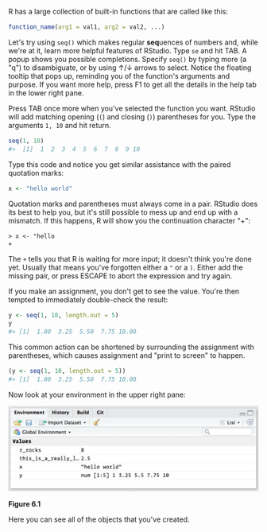 
R has a large collection of built-in functions that are called like this:


```r
function_name(arg1 = val1, arg2 = val2, ...)
```

Let's try using `seq()` which makes regular **seq**uences of numbers and, while we're at it, learn more helpful features of RStudio. Type `se` and hit TAB. A popup shows you possible completions. Specify `seq()` by typing more (a "q") to disambiguate, or by using ↑/↓ arrows to select. Notice the floating tooltip that pops up, reminding you of the function's arguments and purpose. If you want more help, press F1 to get all the details in the help tab in the lower right pane. 

Press TAB once more when you've selected the function you want. RStudio will add matching opening (`(`) and closing (`)`) parentheses for you. Type the arguments `1, 10` and hit return.


```r
seq(1, 10)
#>  [1]  1  2  3  4  5  6  7  8  9 10
```

Type this code and notice you get similar assistance with the paired quotation marks:


```r
x <- "hello world"
```

Quotation marks and parentheses must always come in a pair. RStudio does its best to help you, but it's still possible to mess up and end up with a mismatch. If this happens, R will show you the continuation character "+":

```
> x <- "hello
+
```

The `+` tells you that R is waiting for more input; it doesn't think you're done yet. Usually that means you've forgotten either a `"` or a `)`. Either add the missing pair, or press ESCAPE to abort the expression and try again.

If you make an assignment, you don't get to see the value. You're then tempted to immediately double-check the result:


```r
y <- seq(1, 10, length.out = 5)
y
#> [1]  1.00  3.25  5.50  7.75 10.00
```

This common action can be shortened by surrounding the assignment with parentheses, which causes assignment and "print to screen" to happen.


```r
(y <- seq(1, 10, length.out = 5))
#> [1]  1.00  3.25  5.50  7.75 10.00
```

Now look at your environment in the upper right pane:


![Figure 6.1](screenshots/rstudio-env.png)

**Figure 6.1**

Here you can see all of the objects that you've created.
